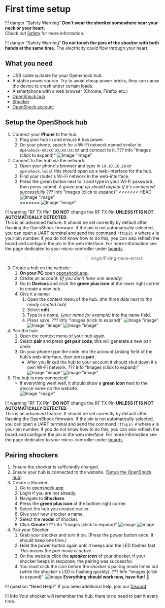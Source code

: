 # First time setup

!!! danger "Safety Warning"
    **Don't wear the shocker somewhere near your neck or your heart.**  
    Check out [Safety](../safety/safety-rules.md) for more information.

!!! danger "Safety Warning" 
    **Do not touch the pins of the shocker with both hands at the same time.** 
    The electricity could flow through your heart. 

## What you need

- USB cable suitable for your Openshock hub.
- A stable power source. Try to avoid cheap power bricks, they can cause the device to crash under certain loads.
- A smartphone with a web browser (Chrome, Firefox etc.)
- [OpenShock hub](../hardware/boards/index.md)
- [Shocker](../hardware/shockers/index.md)
- [OpenShock account](https://openshock.app/)

## Setup the OpenShock hub

1. Connect your **Phone** to the hub:
    1. Plug your hub in and ensure it has power.
    2. On your phone, search for a Wi-Fi network named similar to ``OpenShock-XX:XX:XX:XX:XX:XX`` and connect to it. 
    ??? Info "Images (click to expand)"
        ![Image "image"](../static/guides/first-setup/WiFioverview.png)
2. Connect to the hub via the network:
    1. Open your phone's browser and type in ``10.10.10.10`` *or* ``openshock.local`` this should open up a web-interface for the hub.
    2. Find your router's Wi-Fi network in the web-interface.
    3. Press the green button next to it and type in your Wi-Fi password, then press submit.
    *A green pop up should appear if it's connected successfully*
    ??? Info "Images (click to expand)"
<<<<<<< HEAD
        ![Image "image"](../static/guides/first-setup/ESPWebGUI.png)  
=======
        ![Image "image"](../static/guides/first-setup/ESPWebGUI.png)

!!! warning "RF TX Pin" 
    **DO NOT** change the RF TX Pin **UNLESS IT IS NOT AUTOMATICALLY DETECTED**.  
    This is an advanced feature. It should be set correctly by default after flashing the OpenShock firmware. If the pin is not automatically selected, you can open a UART terminal and send the command `rftxpin #` where `#` is your pin number. If you do not know how to do this, you can also reflash the board and configure the pin in the web interface. For more information see the page dedicated to your micro-controller under [boards](../hardware/boards/index.md).

>>>>>>> origin/Fixing-more-errors
3. Create a hub on the website:
    1. **On your PC** open [openshock.app](https://openshock.app/).
    2. Create an account. *(If you don't have one already)*
    3. Go to **Devices** and click the **green plus icon** at the lower right corner to create a new hub.
    4. Give it a name:
        1. Open the context menu of the hub. *(the three dots next to the newly created hub)*
        2. Select **edit**.
        3. Type in a name, *(your name for example)* into the name field.
        4. Press save.
        ??? Info "Images (click to expand)"
            ![Image "image"](../static/guides/first-setup/findaddbutton3.png)
            ![Image "image"](../static/guides/first-setup/find_device_context_menu.png)
            ![Image "image"](../static/guides/first-setup/edit_device.png)
4. Pair the hub:
    1. Open the context menu of your hub again.
    2. Select **pair** and press **get pair code**, this will generate a new pair code.
    3. On your phone type the code into the account Linking field of the hub's web-interface, then press **pair**.
        - After you linked the hub to your account it should shut down it's own Wi-Fi network.
        ??? Info "Images (click to expand)"
            ![Image "image"](../static/guides/first-setup/findpaircode.png)
            ![Image "image"](../static/guides/first-setup/paircodeexample.png)
5. The hub is now connected!
    - If everything went well, it should show a **green icon** next to the device name on the website.  
    ![Image "image"](../static/guides/first-setup/checkifonline.png)

!!! warning "RF TX Pin" 
    **DO NOT** change the RF TX Pin **UNLESS IT IS NOT AUTOMATICALLY DETECTED**.  
    This is an advanced feature. It should be set correctly by default after flashing the OpenShock firmware. If the pin is not automatically selected, you can open a UART terminal and send the command `rftxpin #` where `#` is your pin number. If you do not know how to do this, you can also reflash the board and configure the pin in the web interface. For more information see the page dedicated to your micro-controller under [boards](../hardware/boards/index.md).


## Pairing shockers

1. Ensure the shocker is sufficiently charged.
2. Ensure your hub is connected to the website. ([Setup the OpenShock hub](#setup-the-openshock-hub))
3. Create a Shocker.
    1. Go to [openshock.app](https://openshock.app/)
    2. Login if you are not already.
    3. Navigate to **Shockers**.
    4. Press the **green plus icon** at the bottom right corner.
    5. Select the hub you created earlier.
    6. Give your new shocker a name.
    7. Select the **model** of shocker.
    8. Click **Create**
    ??? Info "Images (click to expand)"
        ![image](../static/guides/first-setup/Create_shocker_green_plus.png)
        ![image](../static/guides/first-setup/create_shocker.png)
4. Pair your Shocker.
    1. Grab your shocker and turn it on. (Press the power button once. it should beep one time.)
    2. Hold the power button again until it beeps and the LED flashes fast. *This means the pair mode is active*
    3. On the website click the ***speaker icon*** of your shocker, if your shocker beeps in response, the pairing was successful.
    4. You must click the icon before the shocker's pairing mode times out (while the shocker's LED is flashing quickly).
    ??? Info "Images (click to expand)"
        ![image](../static/guides/first-setup/find_sound_button.png)
**Everything should work now, have fun!** 🎉  

!!! question "Need Help?"
    If you need additional help, join our [Discord](https://discord.gg/OpenShock)

!!! Info
    Your shocker will remember the hub, there is no need to pair it every time.
